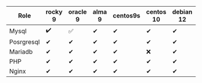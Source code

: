 | Role       | rocky 9  | oracle 9 | alma 9  | centos9s | centos 10 | debian 12 | ubuntu 22.04 |
|------------|----------|---------|----------|----------|----------|----------|----------|
| Mysql      | ✔️       | &#9989; | &#10004; | &#10004; | &#10004; | &#10004; | &#10004; |
| Posrgresql | &#10004; | &#10004; | &#10004; | &#10004; | &#10004; | &#10004; | &#10004; |
| Mariadb    | &#10004; | &#10004; | &#10004; | &#10004; | &#10060; | &#10004; | &#10004; |
| PHP        | &#10004; | &#10004; | &#10004; | &#10004; | &#10004; | &#10004; | &#10004; |
| Nginx      | &#10004; | &#10004; | &#10004; | &#10004; | &#10004; | &#10004; | &#10004; |
